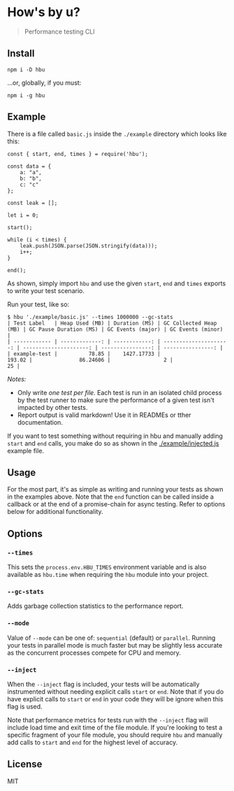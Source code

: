 # How's by u?

> Performance testing CLI

## Install

```
npm i -D hbu
```

...or, globally, if you must:

```
npm i -g hbu
```

## Example

There is a file called `basic.js` inside the `./example` directory which looks like this:

```
const { start, end, times } = require('hbu');

const data = {
    a: "a",
    b: "b",
    c: "c"
};

const leak = [];

let i = 0;

start();

while (i < times) {
    leak.push(JSON.parse(JSON.stringify(data)));
    i++;
}

end();
```

As shown, simply import `hbu` and use the given `start`, `end` and `times` exports to write your test scenario.

Run your test, like so:

```
$ hbu './example/basic.js' --times 1000000 --gc-stats
| Test Label   | Heap Used (MB) | Duration (MS) | GC Collected Heap (MB) | GC Pause Duration (MS) | GC Events (major) | GC Events (minor) |
| ------------ | -------------: | ------------: | ---------------------: | ---------------------: | ----------------: | ----------------: |
| example-test |          78.85 |    1427.17733 |                 193.02 |               86.24606 |                 2 |                25 |
```

*Notes:*

* Only write *one test per file.* Each test is run in an isolated child process by the test runner to make sure the performance of a given test isn't impacted by other tests.
* Report output is valid markdown! Use it in READMEs or tther documentation.

If you want to test something without requiring in hbu and manually adding `start` and `end` calls, you make do so as shown in the [./example/injected.js](./example/injected.js) example file.

## Usage

For the most part, it's as simple as writing and running your tests as shown in the examples above. Note that the `end` function can be called inside a callback or at the end of a promise-chain for async testing. Refer to options below for additional functionality.

## Options

### `--times`

This sets the `process.env.HBU_TIMES` environment variable and is also available as `hbu.time` when requiring the `hbu` module into your project.

### `--gc-stats`

Adds garbage collection statistics to the performance report.

### `--mode`

Value of `--mode` can be one of: `sequential` (default) or `parallel`. Running your tests in parallel mode is much faster but may be slightly less accurate as the concurrent processes compete for CPU and memory.

### `--inject`

When the `--inject` flag is included, your tests will be automatically instrumented without needing explicit calls `start` or `end`. Note that if you do have explicit calls to `start` or `end` in your code they will be ignore when this flag is used.

Note that performance metrics for tests run with the `--inject` flag will include load time and exit time of the file module. If you're looking to test a specific fragment of your file module, you should require `hbu` and manually add calls to `start` and `end` for the highest level of accuracy.

## License

MIT
